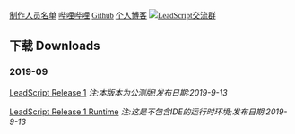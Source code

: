 <font color="Green" face="Minecraft">
<a href="/top/creator.md">制作人员名单</a>
<a href="https://space.bilibili.com/151235443?">哔哩哔哩</a>
<a href="https://www.github.com/xiaokang00010">Github</a>
<a href="https://xiaokang00010.github.io">个人博客</a>
<a target="_blank" href="//shang.qq.com/wpa/qunwpa?idkey=82b401120ae697997f306fab6ba1d66ff7414b93b2e1e161b0047bf66de35d04"><img border="0" src="//pub.idqqimg.com/wpa/images/group.png" alt="LeadScript交流群" title="LeadScript交流群"></a>
</font>


## 下载 Downloads

### 2019-09

[LeadScript Release 1](/downloads/201909/LeadScriptRelease1.rar)
<em>注:本版本为公测版!发布日期:2019-9-13</em>

[LeadScript Release 1 Runtime](/downloads/201909/LeadScriptRelease1Runtime.rar)
<em>注:这是不包含IDE的运行时环境;发布日期:2019-9-13</em>
